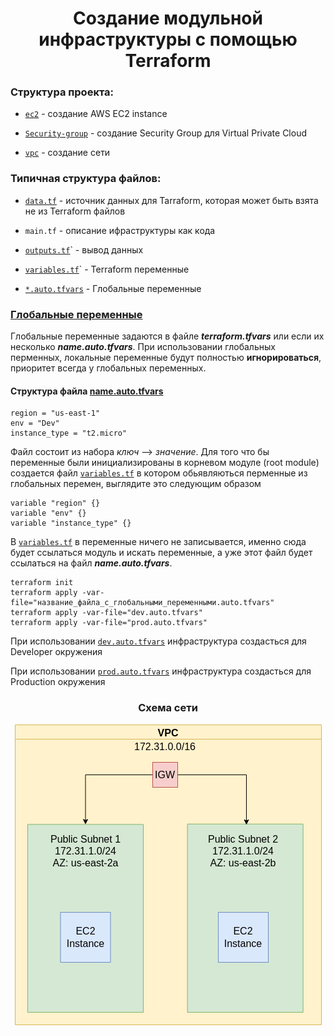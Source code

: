 # <div align="center">Создание модульной инфраструктуры с помощью Terraform</div>

### Структура проекта:

- [`ec2`](https://github.com/OlesYudin/Terraform/tree/main/Lesson_6-TFvars/modules/ec2 "ec2") - создание AWS EC2 instance

- [`Security-group`](https://github.com/OlesYudin/Terraform/tree/main/Lesson_6-TFvars/modules/Security-group "Security-group") - создание Security Group для Virtual Private Cloud

- [`vpc`](https://github.com/OlesYudin/Terraform/tree/main/Lesson_6-TFvars/modules/vpc "vpc") - создание сети

### Типичная структура файлов:

- [`data.tf`](https://www.terraform.io/language/data-sources "data.tf") - источник данных для Tarraform, которая может быть взята не из Terraform файлов

- `main.tf` - описание ифраструктуры как кода

- [`outputs.tf`](https://www.terraform.io/language/values/outputs "outputs.tf")` - вывод данных

- [`variables.tf`](https://www.terraform.io/language/values/variables "variables.tf")` - Terraform переменные

- [`*.auto.tfvars`](https://github.com/OlesYudin/Terraform/blob/main/Lesson_6-TFvars/dev.auto.tfvars "*.auto.tfvars") - Глобальные переменные

### [Глобальные переменные](https://www.terraform.io/cloud-docs/workspaces/variables "Глобальные переменные")

Глобальные переменные задаются в файле **_terraform.tfvars_** или если их несколько **_name.auto.tfvars_**. При использовании глобальных перменных, локальные переменные будут полностью **игнорироваться**, приоритет всегда у глобальных переменных.

#### Структура файла [name.auto.tfvars](https://github.com/OlesYudin/Terraform/blob/main/Lesson_6-TFvars/dev.auto.tfvars "*.auto.tfvars")

```
region = "us-east-1"
env = "Dev"
instance_type = "t2.micro"
```

Файл состоит из набора _ключ_ --> _значение_. Для того что бы переменные были инициализированы в корневом модуле (root module) создается файл [`variables.tf`](https://github.com/OlesYudin/Terraform/blob/main/Lesson_6-TFvars/variables.tf "variables.tf") в котором обьявляються перменные из глобальных перемен, выглядите это следующим образом

```
variable "region" {}
variable "env" {}
variable "instance_type" {}
```

В [`variables.tf`](https://github.com/OlesYudin/Terraform/blob/main/Lesson_6-TFvars/variables.tf "variables.tf") в переменные ничего не записывается, именно сюда будет ссылаться модуль и искать переменные, а уже этот файл будет ссылаться на файл **_name.auto.tfvars_**.

```
terraform init
terraform apply -var-file="название_файла_c_глобальными_переменными.auto.tfvars"
terraform apply -var-file="dev.auto.tfvars"
terraform apply -var-file="prod.auto.tfvars"
```

При использовании [`dev.auto.tfvars`](https://github.com/OlesYudin/Terraform/blob/main/Lesson_6-TFvars/dev.auto.tfvars "dev.auto.tfvars") инфраструктура создасться для Developer окружения

При использовании [`prod.auto.tfvars`](https://github.com/OlesYudin/Terraform/blob/main/Lesson_6-TFvars/prod.auto.tfvars "dev.auto.tfvars") инфраструктура создасться для Production окружения

### <div align="center">Схема сети</div>

<p align="center">
  <img src="https://github.com/OlesYudin/Terraform/blob/main/Lesson_6-TFvars/images/Network%20scheme.png" alt="Scheme of creation VPC in AWS"/>
</p>

